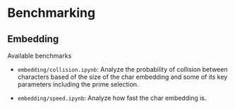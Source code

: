# Benchmarking


## Embedding

Available benchmarks

- `embedding/collision.ipynb`: Analyze the probability of collision between
characters based of the size of the char embedding and some of
its key parameters including the prime selection.

- `embedding/speed.ipynb`: Analyze how fast the char embedding is.